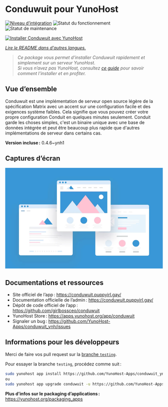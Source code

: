 <!--
Nota bene : ce README est automatiquement généré par <https://github.com/YunoHost/apps/tree/master/tools/readme_generator>
Il NE doit PAS être modifié à la main.
-->

# Conduwuit pour YunoHost

[![Niveau d’intégration](https://dash.yunohost.org/integration/conduwuit.svg)](https://ci-apps.yunohost.org/ci/apps/conduwuit/) ![Statut du fonctionnement](https://ci-apps.yunohost.org/ci/badges/conduwuit.status.svg) ![Statut de maintenance](https://ci-apps.yunohost.org/ci/badges/conduwuit.maintain.svg)

[![Installer Conduwuit avec YunoHost](https://install-app.yunohost.org/install-with-yunohost.svg)](https://install-app.yunohost.org/?app=conduwuit)

*[Lire le README dans d'autres langues.](./ALL_README.md)*

> *Ce package vous permet d’installer Conduwuit rapidement et simplement sur un serveur YunoHost.*  
> *Si vous n’avez pas YunoHost, consultez [ce guide](https://yunohost.org/install) pour savoir comment l’installer et en profiter.*

## Vue d’ensemble

Conduwuit est une implémentation de serveur open source légère de la spécification Matrix avec un accent sur une configuration facile et des exigences système faibles. Cela signifie que vous pouvez créer votre propre configuration Conduit en quelques minutes seulement.
Conduit garde les choses simples, c'est un binaire unique avec une base de données intégrée et peut être beaucoup plus rapide que d'autres implémentations de serveur dans certains cas.


**Version incluse :** 0.4.6~ynh1

## Captures d’écran

![Capture d’écran de Conduwuit](./doc/screenshots/example.jpg)

## Documentations et ressources

- Site officiel de l’app : <https://conduwuit.puppyirl.gay/>
- Documentation officielle de l’admin : <https://conduwuit.puppyirl.gay/>
- Dépôt de code officiel de l’app : <https://github.com/girlbossceo/conduwuit>
- YunoHost Store : <https://apps.yunohost.org/app/conduwuit>
- Signaler un bug : <https://github.com/YunoHost-Apps/conduwuit_ynh/issues>

## Informations pour les développeurs

Merci de faire vos pull request sur la [branche `testing`](https://github.com/YunoHost-Apps/conduwuit_ynh/tree/testing).

Pour essayer la branche `testing`, procédez comme suit :

```bash
sudo yunohost app install https://github.com/YunoHost-Apps/conduwuit_ynh/tree/testing --debug
ou
sudo yunohost app upgrade conduwuit -u https://github.com/YunoHost-Apps/conduwuit_ynh/tree/testing --debug
```

**Plus d’infos sur le packaging d’applications :** <https://yunohost.org/packaging_apps>
